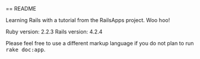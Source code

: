 == README

Learning Rails with a tutorial from the RailsApps project. Woo hoo!

Ruby version: 2.2.3
Rails version: 4.2.4


Please feel free to use a different markup language if you do not plan to run
<tt>rake doc:app</tt>.

